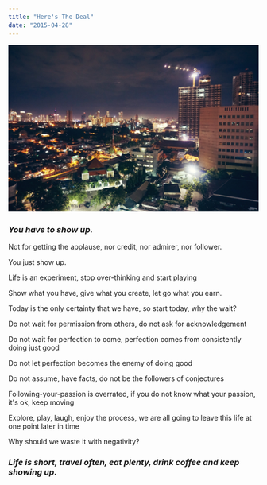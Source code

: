 ```yaml
---
title: "Here's The Deal"
date: "2015-04-28"
---
```


[![Showing up Manifesto](images/path-2015-04-26-2334.jpg)](https://bydnta.files.wordpress.com/2015/04/path-2015-04-26-2334.jpg)

### _You have to show up._

Not for getting the applause, nor credit, nor admirer, nor follower.

You just show up.

Life is an experiment, stop over-thinking and start playing

Show what you have, give what you create, let go what you earn.

Today is the only certainty that we have, so start today, why the wait?

Do not wait for permission from others, do not ask for acknowledgement

Do not wait for perfection to come, perfection comes from consistently doing just good

Do not let perfection becomes the enemy of doing good

Do not assume, have facts, do not be the followers of conjectures

Following-your-passion is overrated, if you do not know what your passion, it's ok, keep moving

Explore, play, laugh, enjoy the process, we are all going to leave this life at one point later in time

Why should we waste it with negativity?

### _Life is short, travel often, eat plenty, drink coffee and keep showing up._
